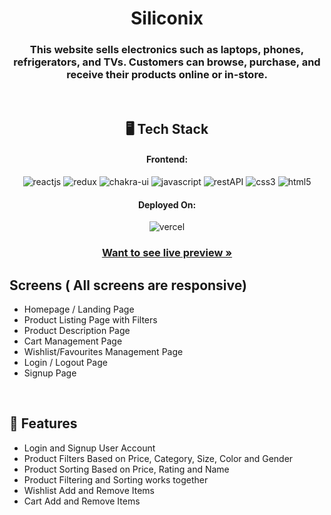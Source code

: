 <h1 align="center">Siliconix</h1>

<h3 align="center">This website sells electronics such as laptops, phones, refrigerators, and TVs. Customers can browse, purchase, and receive their products online or in-store.</h3>

<br />

<h2 align="center">🖥️ Tech Stack</h2>


<h4 align="center">Frontend:</h4>

<p align="center">
  <img src="https://img.shields.io/badge/React-20232A?style=for-the-badge&logo=react&logoColor=61DAFB" alt="reactjs" />
  <img src="https://img.shields.io/badge/Redux-593D88?style=for-the-badge&logo=redux&logoColor=white" alt="redux" />
  <img src="https://img.shields.io/badge/Chakra%20UI-3bc7bd?style=for-the-badge&logo=chakraui&logoColor=white" alt="chakra-ui" />
  <img src="https://img.shields.io/badge/JavaScript-323330?style=for-the-badge&logo=javascript&logoColor=F7DF1E" alt="javascript" />
  <img src="https://img.shields.io/badge/Rest_API-02303A?style=for-the-badge&logo=react-router&logoColor=white" alt="restAPI" />
  <img src="https://img.shields.io/badge/CSS3-1572B6?style=for-the-badge&logo=css3&logoColor=white" alt="css3" />
  <img src="https://img.shields.io/badge/HTML5-E34F26?style=for-the-badge&logo=html5&logoColor=white" alt="html5" />
</p>


<h4 align="center">Deployed On:</h4>

<p align="center">
  <img src="https://img.shields.io/badge/Netlify-00C7B7?style=for-the-badge&logo=netlify&logoColor=white" alt="vercel" />
</p>



<h3 align="center"><a href="https://my-app-durgesh9871.vercel.app/"><strong>Want to see live preview »</strong></a></h3>



## Screens ( All screens are responsive)
- Homepage / Landing Page
- Product Listing Page with Filters
- Product Description Page
- Cart Management Page
- Wishlist/Favourites Management Page
- Login / Logout Page
- Signup Page
<br />


## 🚀 Features
- Login and Signup User Account
- Product Filters Based on Price, Category, Size, Color and Gender
- Product Sorting Based on Price, Rating and Name
- Product Filtering and Sorting works together 
- Wishlist Add and Remove Items
- Cart Add and Remove Items 
<br />


